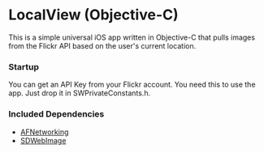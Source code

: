 # LocalView (Objective-C) #

This is a simple universal iOS app written in Objective-C that pulls images from the Flickr API based on the user's current location.

### Startup
You can get an API Key from your Flickr account. You need this to use the app. Just drop it in SWPrivateConstants.h.

### Included Dependencies ###
* [AFNetworking](https://github.com/AFNetworking/AFNetworking)
* [SDWebImage](https://github.com/rs/SDWebImage)
